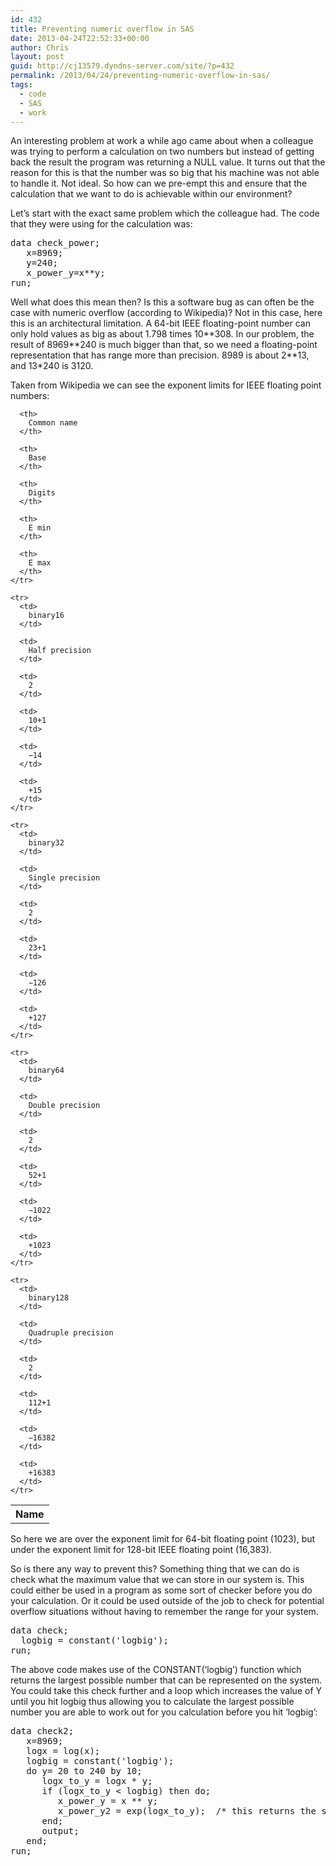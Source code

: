 ```yaml
---
id: 432
title: Preventing numeric overflow in SAS
date: 2013-04-24T22:52:33+00:00
author: Chris
layout: post
guid: http://cj13579.dyndns-server.com/site/?p=432
permalink: /2013/04/24/preventing-numeric-overflow-in-sas/
tags:
  - code
  - SAS
  - work
---
```

An interesting problem at work a while ago came about when a colleague was trying to perform a calculation on two numbers but instead of getting back the result the program was returning a NULL value. It turns out that the reason for this is that the number was so big that his machine was not able to handle it. Not ideal. So how can we pre-empt this and ensure that the calculation that we want to do is achievable within our environment?

<!--more-->


  
Let&#8217;s start with the exact same problem which the colleague had. The code that they were using for the calculation was:

<pre>data check_power;
   x=8969;
   y=240;
   x_power_y=x**y;
run;</pre>

Well what does this mean then? Is this a software bug as can often be the case with numeric overflow (according to Wikipedia)? Not in this case, here this is an architectural limitation. A 64-bit IEEE floating-point number can only hold values as big as about 1.798 times 10\*\*308. In our problem, the result of 8969\*\*240 is much bigger than that, so we need a floating-point representation that has range more than precision. 8989 is about 2*\*13, and 13\*240 is 3120.

Taken from Wikipedia we can see the exponent limits for IEEE floating point numbers:

<div class="table-responsive">
  <table class="table table-striped">
    <tr>
      <th>
        Name
      </th>
      
      <th>
        Common name
      </th>
      
      <th>
        Base
      </th>
      
      <th>
        Digits
      </th>
      
      <th>
        E min
      </th>
      
      <th>
        E max
      </th>
    </tr>
    
    <tr>
      <td>
        binary16
      </td>
      
      <td>
        Half precision
      </td>
      
      <td>
        2
      </td>
      
      <td>
        10+1
      </td>
      
      <td>
        −14
      </td>
      
      <td>
        +15
      </td>
    </tr>
    
    <tr>
      <td>
        binary32
      </td>
      
      <td>
        Single precision
      </td>
      
      <td>
        2
      </td>
      
      <td>
        23+1
      </td>
      
      <td>
        −126
      </td>
      
      <td>
        +127
      </td>
    </tr>
    
    <tr>
      <td>
        binary64
      </td>
      
      <td>
        Double precision
      </td>
      
      <td>
        2
      </td>
      
      <td>
        52+1
      </td>
      
      <td>
        −1022
      </td>
      
      <td>
        +1023
      </td>
    </tr>
    
    <tr>
      <td>
        binary128
      </td>
      
      <td>
        Quadruple precision
      </td>
      
      <td>
        2
      </td>
      
      <td>
        112+1
      </td>
      
      <td>
        −16382
      </td>
      
      <td>
        +16383
      </td>
    </tr>
  </table>
</div>

So here we are over the exponent limit for 64-bit floating point (1023), but under the exponent limit for 128-bit IEEE floating point (16,383).

So is there any way to prevent this? Something thing that we can do is check what the maximum value that we can store in our system is. This could either be used in a program as some sort of checker before you do your calculation. Or it could be used outside of the job to check for potential overflow situations without having to remember the range for your system.

<pre>data check;
  logbig = constant('logbig');
run;</pre>

The above code makes use of the CONSTANT(&#8216;logbig&#8217;) function which returns the largest possible number that can be represented on the system. You could take this check further and a loop which increases the value of Y until you hit logbig thus allowing you to calculate the largest possible number you are able to work out for you calculation before you hit &#8216;logbig&#8217;:

<pre>data check2;
   x=8969;
   logx = log(x);
   logbig = constant('logbig');
   do y= 20 to 240 by 10;
      logx_to_y = logx * y;
      if (logx_to_y &lt; logbig) then do;
         x_power_y = x ** y;
         x_power_y2 = exp(logx_to_y);  /* this returns the same value */
      end;
      output;
   end;
run;</pre>
